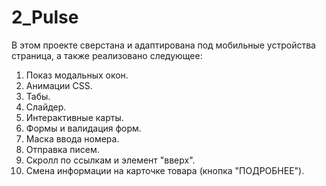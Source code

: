 # 2_Pulse
В этом проекте сверстана и адаптирована под мобильные устройства страница, а также реализовано следующее:

1. Показ модальных окон.
2. Анимации CSS.
3. Табы.
4. Слайдер.
5. Интерактивные карты.
6. Формы и валидация форм.
7. Маска ввода номера.
8. Отправка писем.
9. Скролл по ссылкам и элемент "вверх".
10. Смена информации на карточке товара (кнопка "ПОДРОБНЕЕ").

